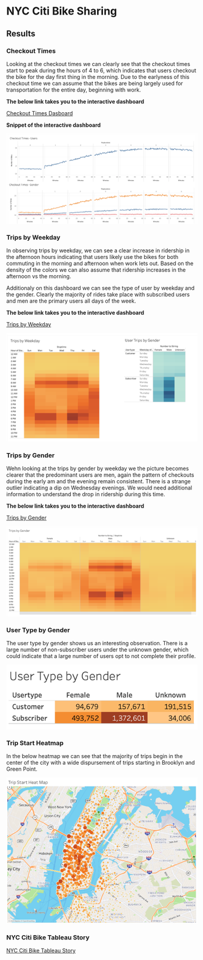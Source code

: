 # NYC Citi Bike Sharing

## Results

### Checkout Times

Looking at the checkout times we can clearly see that the checkout times start to peak during the hours of 4 to 6, which indicates that users checkout the bike for the day first thing in the morning.  Due to the earlyness of this checkout time we can assume that the bikes are being largely used for transportation for the entire day, beginning with work.

**The below link takes you to the interactive dashboard**

[Checkout Times Dasboard](https://public.tableau.com/profile/teale.foster#!/vizhome/CheckoutTimes-Dashboard/CheckoutTimes-Dashboard)

**Snippet of the interactive dashboard**

![](images/Checkout_Times_Dashboard.png)

### Trips by Weekday

In observing trips by weekday, we can see a clear increase in ridership in the afternoon hours indicating that users likely use the bikes for both commuting in the morning and afternoon when work lets out.  Based on the density of the colors we can also assume that ridership increases in the afternoon vs the morning.

Additionaly on this dashboard we can see the type of user by weekday and the gender.  Clearly the majority of rides take place with subscribed users and men are the primary users all days of the week.

**The below link takes you to the interactive dashboard**

[Trips by Weekday](https://public.tableau.com/profile/teale.foster#!/vizhome/TripsbyWeekday-Dashboard/TripsbyWeekday-Dashboard)

![](images/Trips_by_Weekday.png)

### Trips by Gender

Wehn looking at the trips by gender by weekday we the picture becomes clearer that the predominant users are men, again the pattern of checkouts during the early am and the evening remain consistent.  There is a strange outlier indicating a dip on Wednesday evenings.  We would need additional information to understand the drop in ridership during this time. 

**The below link takes you to the interactive dashboard**

[Trips by Gender](https://public.tableau.com/profile/teale.foster#!/vizhome/TripsbyWeekdaybyGender-Sheet/TripsbyGender)

![](images/Trips_by_Gender.png)

### User Type by Gender

The user type by gender shows us an interesting observation.  There is a large number of non-subscriber users under the unknown gender, which could indicate that a large number of users opt to not complete their profile.

![](images/User_Type_by_Gender.png)

### Trip Start Heatmap

In the below heatmap we can see that the majority of trips begin in the center of the city with a wide dispursement of trips starting in Brooklyn and Green Point.

![](images/Trip_Start_Heat_Map.png)

### NYC Citi Bike Tableau Story

[NYC Citi Bike Tableau Story](https://public.tableau.com/profile/teale.foster#!/vizhome/NYC_Citi_Bikeshare/NYBikeShare-Story)